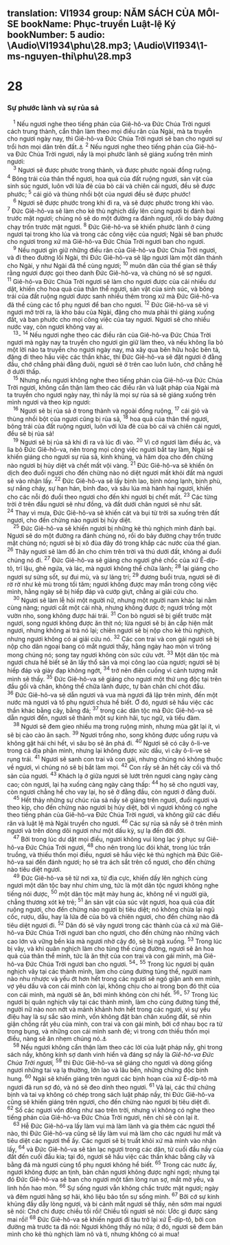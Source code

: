 translation: VI1934
group: NĂM SÁCH CỦA MÔI-SE
bookName: Phục-truyền Luật-lệ Ký 
bookNumber: 5
audio: \Audio\VI1934\phu\28.mp3; \Audio\VI1934\1-ms-nguyen-thi\phu\28.mp3
-------

<div class="title"><h1>28</h1><h3>Sự phước lành và sự rủa sả</h3></div>
<span class="verse phu_28_1"> <sup>1</sup> Nếu ngươi nghe theo tiếng phán của Giê-hô-va Đức Chúa Trời ngươi cách trung thành, cẩn thận làm theo mọi điều răn của Ngài, mà ta truyền cho ngươi ngày nay, thì Giê-hô-va Đức Chúa Trời ngươi sẽ ban cho ngươi sự trổi hơn mọi dân trên đất.<a data-toggle="tooltip" data-placement="bottom" title="Phu 11:13-17">⚓</a></span>
<span class="verse phu_28_2"><sup>2</sup> Nếu ngươi nghe theo tiếng phán của Giê-hô-va Đức Chúa Trời ngươi, nầy là mọi phước lành sẽ giáng xuống trên mình ngươi: <br/></span>
<span class="verse phu_28_3"> <sup>3</sup> Ngươi sẽ được phước trong thành, và được phước ngoài đồng ruộng. </span>
<span class="verse phu_28_4"><sup>4</sup> Bông trái của thân thể ngươi, hoa quả của đất ruộng ngươi, sản vật của sinh súc ngươi, luôn với lứa đẻ của bò cái và chiên cái ngươi, đều sẽ được phước; </span>
<span class="verse phu_28_5"><sup>5</sup> cái giỏ và thùng nhồi bột của ngươi đều sẽ được phước! <br/></span>
<span class="verse phu_28_6"> <sup>6</sup> Ngươi sẽ được phước trong khi đi ra, và sẽ được phước trong khi vào. </span>
<span class="verse phu_28_7"><sup>7</sup> Đức Giê-hô-va sẽ làm cho kẻ thù nghịch dấy lên cùng ngươi bị đánh bại trước mặt ngươi; chúng nó sẽ do một đường ra đánh ngươi, rồi do bảy đường chạy trốn trước mặt ngươi. </span>
<span class="verse phu_28_8"><sup>8</sup> Đức Giê-hô-va sẽ khiến phước lành ở cùng ngươi tại trong kho lúa và trong các công việc của ngươi; Ngài sẽ ban phước cho ngươi trong xứ mà Giê-hô-va Đức Chúa Trời ngươi ban cho ngươi. <br/></span>
<span class="verse phu_28_9"> <sup>9</sup> Nếu ngươi gìn giữ những điều răn của Giê-hô-va Đức Chúa Trời ngươi, và đi theo đường lối Ngài, thì Đức Giê-hô-va sẽ lập ngươi làm một dân thánh cho Ngài, y như Ngài đã thề cùng ngươi; </span>
<span class="verse phu_28_10"><sup>10</sup> muôn dân của thế gian sẽ thấy rằng ngươi được gọi theo danh Đức Giê-hô-va, và chúng nó sẽ sợ ngươi. </span>
<span class="verse phu_28_11"><sup>11</sup> Giê-hô-va Đức Chúa Trời ngươi sẽ làm cho ngươi được của cải nhiều dư dật, khiến cho hoa quả của thân thể ngươi, sản vật của sinh súc, và bông trái của đất ruộng ngươi được sanh nhiều thêm trong xứ mà Đức Giê-hô-va đã thề cùng các tổ phụ ngươi để ban cho ngươi. </span>
<span class="verse phu_28_12"><sup>12</sup> Đức Giê-hô-va sẽ vì ngươi mở trời ra, là kho báu của Ngài, đặng cho mưa phải thì giáng xuống đất, và ban phước cho mọi công việc của tay ngươi. Ngươi sẽ cho nhiều nước vay, còn ngươi không vay ai. <br/></span>
<span class="verse phu_28_13"> <sup>13</sup>-</span>
<span class="verse phu_28_14"><sup>14</sup> Nếu ngươi nghe theo các điều răn của Giê-hô-va Đức Chúa Trời ngươi mà ngày nay ta truyền cho ngươi gìn giữ làm theo, và nếu không lìa bỏ một lời nào ta truyền cho ngươi ngày nay, mà xây qua bên hữu hoặc bên tả, đặng đi theo hầu việc các thần khác, thì Đức Giê-hô-va sẽ đặt ngươi ở đằng đầu, chớ chẳng phải đằng đuôi, ngươi sẽ ở trên cao luôn luôn, chớ chẳng hề ở dưới thấp. <br/></span>
<span class="verse phu_28_15"> <sup>15</sup> Nhưng nếu ngươi không nghe theo tiếng phán của Giê-hô-va Đức Chúa Trời ngươi, không cẩn thận làm theo các điều răn và luật pháp của Ngài mà ta truyền cho ngươi ngày nay, thì nầy là mọi sự rủa sả sẽ giáng xuống trên mình ngươi và theo kịp ngươi: <br/></span>
<span class="verse phu_28_16"> <sup>16</sup> Ngươi sẽ bị rủa sả ở trong thành và ngoài đồng ruộng, </span>
<span class="verse phu_28_17"><sup>17</sup> cái giỏ và thùng nhồi bột của ngươi cũng bị rủa sả, </span>
<span class="verse phu_28_18"><sup>18</sup> hoa quả của thân thể ngươi, bông trái của đất ruộng ngươi, luôn với lứa đẻ của bò cái và chiên cái ngươi, đều sẽ bị rủa sả! <br/></span>
<span class="verse phu_28_19"> <sup>19</sup> Ngươi sẽ bị rủa sả khi đi ra và lúc đi vào. </span>
<span class="verse phu_28_20"><sup>20</sup> Vì cớ ngươi làm điều ác, và lìa bỏ Đức Giê-hô-va, nên trong mọi công việc ngươi bắt tay làm, Ngài sẽ khiến giáng cho ngươi sự rủa sả, kinh khủng, và hăm dọa cho đến chừng nào ngươi bị hủy diệt và chết mất vội vàng. </span>
<span class="verse phu_28_21"><sup>21</sup> Đức Giê-hô-va sẽ khiến ôn dịch đeo đuổi ngươi cho đến chừng nào nó diệt ngươi mất khỏi đất mà ngươi sẽ vào nhận lấy. </span>
<span class="verse phu_28_22"><sup>22</sup> Đức Giê-hô-va sẽ lấy bịnh lao, bịnh nóng lạnh, bịnh phù, sự nắng cháy, sự hạn hán, binh đao, và sâu lúa mà hành hại ngươi, khiến cho các nỗi đó đuổi theo ngươi cho đến khi ngươi bị chết mất. </span>
<span class="verse phu_28_23"><sup>23</sup> Các từng trời ở trên đầu ngươi sẽ như đồng, và đất dưới chân ngươi sẽ như sắt. </span>
<span class="verse phu_28_24"><sup>24</sup> Thay vì mưa, Đức Giê-hô-va sẽ khiến cát và bụi từ trời sa xuống trên đất ngươi, cho đến chừng nào ngươi bị hủy diệt. <br/></span>
<span class="verse phu_28_25"> <sup>25</sup> Đức Giê-hô-va sẽ khiến ngươi bị những kẻ thù nghịch mình đánh bại. Ngươi sẽ do một đường ra đánh chúng nó, rồi do bảy đường chạy trốn trước mặt chúng nó; ngươi sẽ bị xô đùa đây đó trong khắp các nước của thế gian. </span>
<span class="verse phu_28_26"><sup>26</sup> Thây ngươi sẽ làm đồ ăn cho chim trên trời và thú dưới đất, không ai đuổi chúng nó đi. </span>
<span class="verse phu_28_27"><sup>27</sup> Đức Giê-hô-va sẽ giáng cho ngươi ghẻ chốc của xứ Ê-díp-tô, trĩ lậu, ghẻ ngứa, và lác, mà ngươi không thể chữa lành; </span>
<span class="verse phu_28_28"><sup>28</sup> lại giáng cho ngươi sự sửng sốt, sự đui mù, và sự lảng trí; </span>
<span class="verse phu_28_29"><sup>29</sup> đương buổi trưa, ngươi sẽ đi rờ rờ như kẻ mù trong tối tăm; ngươi không được may mắn trong công việc mình, hằng ngày sẽ bị hiếp đáp và cướp giựt, chẳng ai giải cứu cho. <br/></span>
<span class="verse phu_28_30"> <sup>30</sup> Ngươi sẽ làm lễ hỏi một người nữ, nhưng một người nam khác lại nằm cùng nàng; ngươi cất một cái nhà, nhưng không được ở; ngươi trồng một vườn nho, song không được hái trái. </span>
<span class="verse phu_28_31"><sup>31</sup> Con bò ngươi sẽ bị giết trước mặt ngươi, song ngươi không được ăn thịt nó; lừa ngươi sẽ bị ăn cắp hiện mắt ngươi, nhưng không ai trả nó lại; chiên ngươi sẽ bị nộp cho kẻ thù nghịch, nhưng ngươi không có ai giải cứu nó. </span>
<span class="verse phu_28_32"><sup>32</sup> Các con trai và con gái ngươi sẽ bị nộp cho dân ngoại bang có mắt ngươi thấy, hằng ngày hao mòn vì trông mong chúng nó; song tay ngươi không còn sức cứu vớt. </span>
<span class="verse phu_28_33"><sup>33</sup> Một dân tộc mà ngươi chưa hề biết sẽ ăn lấy thổ sản và mọi công lao của ngươi; ngươi sẽ bị hiếp đáp và giày đạp không ngớt, </span>
<span class="verse phu_28_34"><sup>34</sup> trở nên điên cuồng vì cảnh tượng mắt mình sẽ thấy. </span>
<span class="verse phu_28_35"><sup>35</sup> Đức Giê-hô-va sẽ giáng cho ngươi một thứ ung độc tại trên đầu gối và chân, không thể chữa lành được, tự bàn chân chí chót đầu. </span>
<span class="verse phu_28_36"><sup>36</sup> Đức Giê-hô-va sẽ dẫn ngươi và vua mà ngươi đã lập trên mình, đến một nước mà ngươi và tổ phụ ngươi chưa hề biết. Ở đó, ngươi sẽ hầu việc các thần khác bằng cây, bằng đá; </span>
<span class="verse phu_28_37"><sup>37</sup> trong các dân tộc mà Đức Giê-hô-va sẽ dẫn ngươi đến, ngươi sẽ thành một sự kinh hãi, tục ngữ, và tiếu đàm. <br/></span>
<span class="verse phu_28_38"> <sup>38</sup> Ngươi sẽ đem gieo nhiều mạ trong ruộng mình, nhưng mùa gặt lại ít, vì sẽ bị cào cào ăn sạch. </span>
<span class="verse phu_28_39"><sup>39</sup> Ngươi trồng nho, song không được uống rượu và không gặt hái chi hết, vì sâu bọ sẽ ăn phá đi. </span>
<span class="verse phu_28_40"><sup>40</sup> Ngươi sẽ có cây ô-li-ve trong cả địa phận mình, nhưng lại không được xức dầu, vì cây ô-li-ve sẽ rụng trái. </span>
<span class="verse phu_28_41"><sup>41</sup> Ngươi sẽ sanh con trai và con gái, nhưng chúng nó không thuộc về ngươi, vì chúng nó sẽ bị bắt làm mọi. </span>
<span class="verse phu_28_42"><sup>42</sup> Con rầy sẽ ăn hết cây cối và thổ sản của ngươi. </span>
<span class="verse phu_28_43"><sup>43</sup> Khách lạ ở giữa ngươi sẽ lướt trên ngươi càng ngày càng cao; còn ngươi, lại hạ xuống càng ngày càng thấp: </span>
<span class="verse phu_28_44"><sup>44</sup> họ sẽ cho ngươi vay, còn ngươi chẳng hề cho vay lại, họ sẽ ở đằng đầu, còn ngươi ở đằng đuôi. <br/></span>
<span class="verse phu_28_45"> <sup>45</sup> Hết thảy những sự chúc rủa sả nầy sẽ giáng trên ngươi, đuổi ngươi và theo kịp, cho đến chừng nào ngươi bị hủy diệt, bởi vì ngươi không có nghe theo tiếng phán của Giê-hô-va Đức Chúa Trời ngươi, và không giữ các điều răn và luật lệ mà Ngài truyền cho ngươi. </span>
<span class="verse phu_28_46"><sup>46</sup> Các sự rủa sả nầy sẽ ở trên mình ngươi và trên dòng dõi ngươi như một dấu kỳ, sự lạ đến đời đời. <br/></span>
<span class="verse phu_28_47"> <sup>47</sup> Bởi trong lúc dư dật mọi điều, ngươi không vui lòng lạc ý phục sự Giê-hô-va Đức Chúa Trời ngươi, </span>
<span class="verse phu_28_48"><sup>48</sup> cho nên trong lúc đói khát, trong lúc trần truồng, và thiếu thốn mọi điều, ngươi sẽ hầu việc kẻ thù nghịch mà Đức Giê-hô-va sai đến đánh ngươi; họ sẽ tra ách sắt trên cổ ngươi, cho đến chừng nào tiêu diệt ngươi. <br/></span>
<span class="verse phu_28_49"> <sup>49</sup> Đức Giê-hô-va sẽ từ nơi xa, từ địa cực, khiến dấy lên nghịch cùng ngươi một dân tộc bay như chim ưng, tức là một dân tộc ngươi không nghe tiếng nói được, </span>
<span class="verse phu_28_50"><sup>50</sup> một dân tộc mặt mày hung ác, không nể vì người già, chẳng thương xót kẻ trẻ; </span>
<span class="verse phu_28_51"><sup>51</sup> ăn sản vật của súc vật ngươi, hoa quả của đất ruộng ngươi, cho đến chừng nào ngươi bị tiêu diệt; nó không chừa lại ngũ cốc, rượu, dầu, hay là lứa đẻ của bò và chiên ngươi, cho đến chừng nào đã tiêu diệt ngươi đi. </span>
<span class="verse phu_28_52"><sup>52</sup> Dân đó sẽ vây ngươi trong các thành của cả xứ mà Giê-hô-va Đức Chúa Trời ngươi ban cho ngươi, cho đến chừng nào những vách cao lớn và vững bền kia mà ngươi nhờ cậy đó, sẽ bị ngã xuống. </span>
<span class="verse phu_28_53"><sup>53</sup> Trong lúc bị vây, và khi quân nghịch làm cho túng thế cùng đường, ngươi sẽ ăn hoa quả của thân thể mình, tức là ăn thịt của con trai và con gái mình, mà Giê-hô-va Đức Chúa Trời ngươi ban cho ngươi. </span>
<span class="verse phu_28_54"><sup>54</sup>-</span>
<span class="verse phu_28_55"><sup>55</sup> Trong lúc ngươi bị quân nghịch vây tại các thành mình, làm cho cùng đường túng thế, người nam nào nhu nhược và yếu ớt hơn hết trong các ngươi sẽ ngó giận anh em mình, vợ yêu dấu và con cái mình còn lại, không chịu cho ai trong bọn đó thịt của con cái mình, mà người sẽ ăn, bởi mình không còn chi hết. </span>
<span class="verse phu_28_56"><sup>56</sup>-</span>
<span class="verse phu_28_57"><sup>57</sup> Trong lúc ngươi bị quân nghịch vây tại các thành mình, làm cho cùng đường túng thế, người nữ nào non nớt và mảnh khảnh hơn hết trong các ngươi, vì sự yểu điệu hay là sự sắc sảo mình, vốn không đặt bàn chân xuống đất, sẽ nhìn giận chồng rất yêu của mình, con trai và con gái mình, bởi cớ nhau bọc ra từ trong bụng, và những con cái mình sanh đẻ; vì trong cơn thiếu thốn mọi điều, nàng sẽ ăn nhẹm chúng nó.<a data-toggle="tooltip" data-placement="bottom" title="2Vua 6:28-29; Ca 4:10">⚓</a><br/></span>
<span class="verse phu_28_58"> <sup>58</sup> Nếu ngươi không cẩn thận làm theo các lời của luật pháp nầy, ghi trong sách nầy, không kính sợ danh vinh hiển và đáng sợ nầy là <i>Giê-hô-va Đức Chúa Trời ngươi,</i></span>
<span class="verse phu_28_59"><sup>59</sup> thì Đức Giê-hô-va sẽ giáng cho ngươi và dòng giống ngươi những tai vạ lạ thường, lớn lao và lâu bền, những chứng độc bịnh hung. </span>
<span class="verse phu_28_60"><sup>60</sup> Ngài sẽ khiến giáng trên ngươi các bịnh hoạn của xứ Ê-díp-tô mà ngươi đã run sợ đó, và nó sẽ đeo dính theo ngươi. </span>
<span class="verse phu_28_61"><sup>61</sup> Vả lại, các thứ chứng bịnh và tai vạ không có chép trong sách luật pháp nầy, thì Đức Giê-hô-va cũng sẽ khiến giáng trên ngươi, cho đến chừng nào ngươi bị tiêu diệt đi. </span>
<span class="verse phu_28_62"><sup>62</sup> Số các ngươi vốn đông như sao trên trời, nhưng vì không có nghe theo tiếng phán của Giê-hô-va Đức Chúa Trời ngươi, nên chỉ sẽ còn lại ít. <br/></span>
<span class="verse phu_28_63"> <sup>63</sup> Hễ Đức Giê-hô-va lấy làm vui mà làm lành và gia thêm các ngươi thể nào, thì Đức Giê-hô-va cũng sẽ lấy làm vui mà làm cho các ngươi hư mất và tiêu diệt các ngươi thể ấy. Các ngươi sẽ bị truất khỏi xứ mà mình vào nhận lấy, </span>
<span class="verse phu_28_64"><sup>64</sup> và Đức Giê-hô-va sẽ tản lạc ngươi trong các dân, từ cuối đầu nầy của đất đến cuối đầu kia; tại đó, ngươi sẽ hầu việc các thần khác bằng cây và bằng đá mà ngươi cùng tổ phụ ngươi không hề biết. </span>
<span class="verse phu_28_65"><sup>65</sup> Trong các nước ấy, ngươi không được an tịnh, bàn chân ngươi không được nghỉ ngơi; nhưng tại đó Đức Giê-hô-va sẽ ban cho ngươi một tấm lòng run sợ, mắt mờ yếu, và linh hồn hao mòn. </span>
<span class="verse phu_28_66"><sup>66</sup> Sự sống ngươi vẫn không chắc trước mặt ngươi; ngày và đêm ngươi hằng sợ hãi, khó liệu bảo tồn sự sống mình. </span>
<span class="verse phu_28_67"><sup>67</sup> Bởi cớ sự kinh khủng đầy dẫy lòng ngươi, và bi cảnh mắt ngươi sẽ thấy, nên sớm mai ngươi sẽ nói: Chớ chi được chiều tối rồi! Chiều tối ngươi sẽ nói: Ước gì được sáng mai rồi! </span>
<span class="verse phu_28_68"><sup>68</sup> Đức Giê-hô-va sẽ khiến ngươi đi tàu trở lại xứ Ê-díp-tô, bởi con đường mà trước ta đã nói: Ngươi không thấy nó nữa; ở đó, ngươi sẽ đem bán mình cho kẻ thù nghịch làm nô và tì, nhưng không có ai mua! <br/></span>
